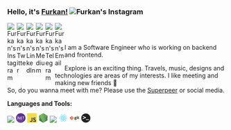 ### Hello, it's [Furkan!](https://bozdag.dev) <img alt="Furkan's Instagram" width="25px" src="https://user-images.githubusercontent.com/27498814/109383743-80eae680-78f9-11eb-8dbd-7ae5a7559249.gif" />

<a href="https://www.instagram.com/bozd4g">
  <img align="left" alt="Furkan's Instagram" width="22px" src="https://user-images.githubusercontent.com/27498814/109383899-9f9dad00-78fa-11eb-98da-7cf19c69dcfd.png" />
</a>
<a href="https://twitter.com/bozd4g">
  <img align="left" alt="Furkan's Twitter" width="22px" src="https://user-images.githubusercontent.com/27498814/109383921-b93ef480-78fa-11eb-8945-3e10f7942b69.png" />
</a>
<a href="https://www.linkedin.com/in/bozd4g">
  <img align="left" alt="Furkan's LinkedIn" width="22px" src="https://user-images.githubusercontent.com/27498814/109384021-3ff3d180-78fb-11eb-9000-421b983e407e.png" />
</a>
<a href="https://medium.com/@bozd4g">
  <img align="left" alt="Furkan's Medium" width="22px" src="https://user-images.githubusercontent.com/27498814/109384099-9e20b480-78fb-11eb-9ac6-72ec549e9289.png" />
</a>
<a href="https://t.me/boz4g">
  <img align="left" alt="Furkan's Telegram" width="22px" src="https://user-images.githubusercontent.com/27498814/109384019-3f5b3b00-78fb-11eb-9d09-cd65cedaee6e.png" />
<a href="mailto:me@furkanbozdag.com">
  <img align="left" alt="Furkan's Email" width="22px" src="https://user-images.githubusercontent.com/27498814/109384016-3e2a0e00-78fb-11eb-8547-a1fe5998a1f9.png" />
</a>

<br />
<br />

I am a Software Engineer who is working on backend and frontend.

Explore is an exciting thing. Travels, music, designs and technologies are areas of my interests. I like meeting and making new friends 🤙\
So, do you wanna meet with me? Please use the [Superpeer](https://superpeer.com/bozd4g) or social media.

**Languages and Tools:**  

<code><img height="22" src="https://user-images.githubusercontent.com/27498814/109383841-4b92c880-78fa-11eb-8848-185b6502e0c1.png"></code>
<code><img height="22" src="https://raw.githubusercontent.com/github/explore/80688e429a7d4ef2fca1e82350fe8e3517d3494d/topics/dotnet/dotnet.png"></code>
<code><img height="22" src="https://raw.githubusercontent.com/github/explore/80688e429a7d4ef2fca1e82350fe8e3517d3494d/topics/javascript/javascript.png"></code>
<code><img height="22" src="https://raw.githubusercontent.com/github/explore/80688e429a7d4ef2fca1e82350fe8e3517d3494d/topics/nodejs/nodejs.png"></code>
<code><img height="22" src="https://img.icons8.com/color/22/000000/mongodb.png"></code>
<code><img height="22" src="https://raw.githubusercontent.com/github/explore/80688e429a7d4ef2fca1e82350fe8e3517d3494d/topics/react/react.png"></code>
<code><img height="22" src="https://raw.githubusercontent.com/github/explore/80688e429a7d4ef2fca1e82350fe8e3517d3494d/topics/git/git.png"></code>
<code><img height="22" src="https://raw.githubusercontent.com/github/explore/80688e429a7d4ef2fca1e82350fe8e3517d3494d/topics/terminal/terminal.png"></code>
